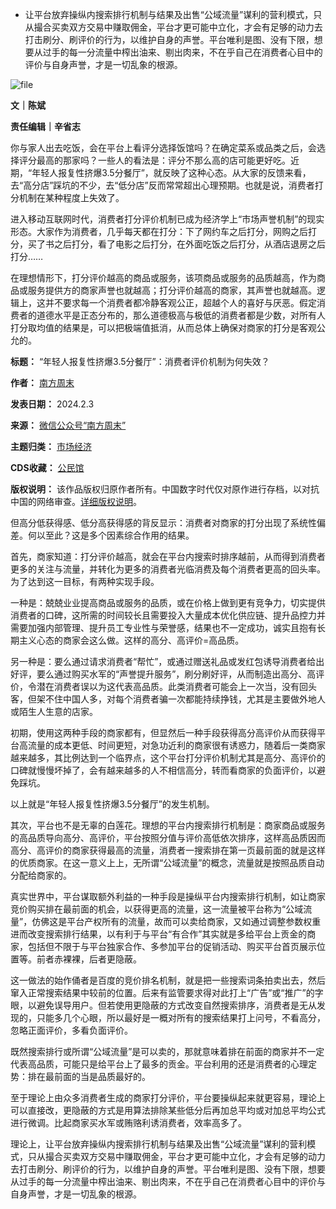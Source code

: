 * 让平台放弃操纵内搜索排行机制与结果及出售“公域流量”谋利的营利模式，只从撮合买卖双方交易中赚取佣金，平台才更可能中立化，才会有足够的动力去打击刷分、刷评价的行为，以维护自身的声誉。平台唯利是图、没有下限，想要从过手的每一分流量中榨出油来、剔出肉来，不在乎自己在消费者心目中的评价与自身声誉，才是一切乱象的根源。


![file](https://chinadigitaltimes.net/chinese/files/2024/02/image-1706961627493.png)


**文｜陈斌** 


**责任编辑｜辛省志** 


你与家人出去吃饭，会在平台上看评分选择饭馆吗？在确定菜系或品类之后，会选择评分最高的那家吗？一些人的看法是：评分不那么高的店可能更好吃。近期，“年轻人报复性挤爆3.5分餐厅”，就反映了这种心态。从大家的反馈来看，去“高分店”踩坑的不少，去“低分店”反而常常超出心理预期。也就是说，消费者打分机制在某种程度上失效了。


进入移动互联网时代，消费者打分评价机制已成为经济学上“市场声誉机制”的现实形态。大家作为消费者，几乎每天都在打分：下了网约车之后打分，网购之后打分，买了书之后打分，看了电影之后打分，在外面吃饭之后打分，从酒店退房之后打分……


在理想情形下，打分评价越高的商品或服务，该项商品或服务的品质越高，作为商品或服务提供方的商家声誉也就越高；打分评价越高的商家，其声誉也就越高。逻辑上，这并不要求每一个消费者都冷静客观公正，超越个人的喜好与厌恶。假定消费者的道德水平是正态分布的，那么道德极高与极低的消费者都是少数，对所有人打分取均值的结果是，可以把极端值抵消，从而总体上确保对商家的打分是客观公允的。




**标题：** “年轻人报复性挤爆3.5分餐厅”：消费者评价机制为何失效？  

**作者：** [南方周末](https://chinadigitaltimes.net/space/南方周末)  

**发表日期：** 2024.2.3  

**来源：** [微信公众号“南方周末”](https://web.archive.org/web/https://mp.weixin.qq.com/s/7U_KDMGOxf17g4pYREzF9A)  

**主题归类：** [市场经济](https://chinadigitaltimes.net/space/市场经济)  

**CDS收藏：** [公民馆](https://chinadigitaltimes.net/space/%E5%85%AC%E6%B0%91%E9%A6%86)  

**版权说明：** 该作品版权归原作者所有。中国数字时代仅对原作进行存档，以对抗中国的网络审查。[详细版权说明](https://chinadigitaltimes.net/chinese/copyright)。


但高分低获得感、低分高获得感的背反显示：消费者对商家的打分出现了系统性偏差。何以至此？这是多个因素综合作用的结果。


首先，商家知道：打分评价越高，就会在平台内搜索时排序越前，从而得到消费者更多的关注与流量，并转化为更多的消费者光临消费及每个消费者更高的回头率。为了达到这一目标，有两种实现手段。


一种是：兢兢业业提高商品或服务的品质，或在价格上做到更有竞争力，切实提供消费者的口碑，这所需的时间较长且需要投入大量成本优化供应链、提升品控力并需要加强内部管理、提升员工专业性与荣誉感，结果也不一定成功，诚实且抱有长期主义心态的商家会这么做。这样的高分、高评价=高品质。


另一种是：要么通过请求消费者“帮忙”，或通过赠送礼品或发红包诱导消费者给出好评，要么通过购买水军的“声誉提升服务”，刷分刷好评，从而制造出高分、高评价，令潜在消费者误以为这代表高品质。此类消费者可能会上一次当，没有回头客，但架不住中国人多，对每个消费者骗一次都能持续挣钱，尤其是主要做外地人或陌生人生意的店家。


初期，使用这两种手段的商家都有，但显然后一种手段获得高分高评价从而获得平台高流量的成本更低、时间更短，对急功近利的商家很有诱惑力，随着后一类商家越来越多，其比例达到一个临界点，这个平台打分评价机制尤其是高分、高评价的口碑就慢慢坏掉了，会有越来越多的人不相信高分，转而看商家的负面评价，以避免踩坑。


以上就是“年轻人报复性挤爆3.5分餐厅”的发生机制。


其次，平台也不是无辜的白莲花。理想的平台内搜索排行机制是：商家商品或服务的高品质导向高分、高评价，平台按照分值与评价高低依次排序，这样高品质因而高分、高评价的商家获得最高的流量，消费者一搜索排在第一页最前面的就是这样的优质商家。在这一意义上上，无所谓“公域流量”的概念，流量就是按照品质自动分配给商家的。


真实世界中，平台谋取额外利益的一种手段是操纵平台内搜索排行机制，如让商家竞价购买排在最前面的机会，以获得更高的流量，这一流量被平台称为“公域流量”，仿佛这是平台产权所有的流量，故而可以卖给商家，又如通过调整参数权重进而改变搜索排行结果，以有利于与平台“有合作”其实就是多给平台上贡金的商家，包括但不限于与平台独家合作、多参加平台的促销活动、购买平台首页展示位置等。前者赤裸裸，后者更隐蔽。


这一做法的始作俑者是百度的竞价排名机制，就是把一些搜索词条拍卖出去，然后窜入正常搜索结果中较前的位置。后来有监管要求得对此打上“广告”或“推广”的字眼，以避免误导用户。但若使用更隐蔽的方式改变自然搜索排序，消费者是无从发现的，只能多几个心眼，所以最好是一概对所有的搜索结果打上问号，不看高分，忽略正面评价，多看负面评价。


既然搜索排行或所谓“公域流量”是可以卖的，那就意味着排在前面的商家并不一定代表高品质，可能只是给平台上了最多的贡金。平台利用的还是消费者的心理定势：排在最前面的当是品质最好的。


至于理论上由众多消费者生成的商家打分评价，平台要操纵起来就更容易，理论上可以直接改，更隐蔽的方式是用算法排除某些低分后再加总平均或对加总平均公式进行微调。比起商家买水军或贿赂利诱消费者，效率高多了。


理论上，让平台放弃操纵内搜索排行机制与结果及出售“公域流量”谋利的营利模式，只从撮合买卖双方交易中赚取佣金，平台才更可能中立化，才会有足够的动力去打击刷分、刷评价的行为，以维护自身的声誉。平台唯利是图、没有下限，想要从过手的每一分流量中榨出油来、剔出肉来，不在乎自己在消费者心目中的评价与自身声誉，才是一切乱象的根源。

